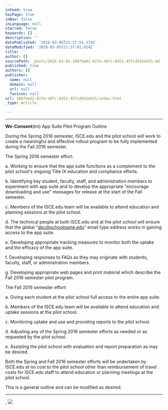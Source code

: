 ```yaml
---
inFeed: true
hasPage: true
inNav: false
inLanguage: null
starred: false
keywords: []
description: ''
datePublished: '2016-03-05T21:37:54.374Z'
dateModified: '2016-03-05T21:37:01.824Z'
title: ''
author: []
sourcePath: _posts/2016-03-05-108fde82-827e-407c-8451-45fc4541e931.md
published: true
authors: []
publisher:
  name: null
  domain: null
  url: null
  favicon: null
url: 108fde82-827e-407c-8451-45fc4541e931/index.html
_type: Article

---
```

****

**We-Consent**(tm) App Suite Pilot
Program Outline

During the Spring 2016 semester,
ISCE.edu and the pilot school will work to create a meaningful and effective
rollout program to be fully implemented during the Fall 2016 semester.

The Spring 2016 semester effort: 

a. Working to ensure that the app suite
functions as a complement to the pilot school's ongoing Title IX education and
compliance efforts.

b. Identifying key student, faculty,
staff, and administration members to experiment with app suite and to develop
the appropriate "encourage downloading and use" messages for release at the
start of the Fall semester.

c. Members of the ISCE.edu team will be
available to attend education and planning sessions at the pilot school.

d. The technical people at both ISCE.edu
and at the pilot school will ensure that the global "abc@schoolname.edu" email
type address works in gaining access to the app suite.

e. Developing appropriate tracking
measures to monitor both the uptake and the efficacy of the app suite.

f. Developing responses to FAQs as they
may originate with students, faculty, staff, or administration members.

g. Developing appropriate web pages and
print material which describe the Fall 2016 semester pilot program.

The Fall 2016 semester effort:

a. Giving each student at the pilot
school full access to the entire app suite.

b. Members of the ISCE.edu team will be
available to attend education and uptake sessions at the pilot school.

c. Monitoring uptake and use and
providing reports to the pilot school.

d. Adjusting any of the Spring 2016 semester
efforts as needed or as requested by the pilot school.

e. Assisting the pilot school with
evaluation and report preparation as may be desired.

Both the Spring and Fall 2016 semester
efforts will be undertaken by ISCE.edu at no cost to the pilot school other
than reimbursement of travel costs for ISCE.edu staff to attend education or
planning meetings at the pilot school.

This is a general outline and can be
modified as desired.

****
,
![](https://the-grid-user-content.s3-us-west-2.amazonaws.com/7acf9be5-d15a-407d-905a-13ec75b25d7c.png)